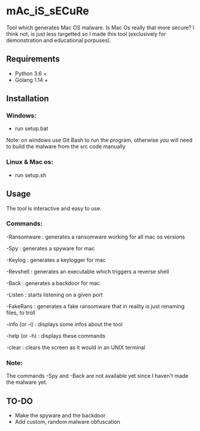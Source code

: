 # mAc_iS_sECuRe
Tool which generates Mac OS malware.
Is Mac Os really that more secure? I think not, is just less targetted so I made this tool (exclusively for demonstration and educational porpuses).

## Requirements
- Python 3.6 +
- Golang 1.14 +

## Installation
### Windows:
  - run setup.bat
  
  Note: on windows use Git Bash to run the program, otherwise you will need to build the malware from the src code manually
### Linux & Mac os:
  - run setup.sh

## Usage
The tool is interactive and easy to use.
### Commands:
  -Ransomware : generates a ransomware working for all mac os versions
  
  -Spy : generates a spyware for mac
  
  -Keylog : generates a keylogger for mac
  
  -Revshell : generates an executable which triggers a reverse shell
  
  -Back : generates a backdoor for mac
  
  -Listen : starts listening on a given port
  
  -FakeRans : generates a fake ransomware that in reality is just renaming files, to troll
  
  -info (or -i) : displays some infos about the tool
  
  -help (or -h) : displays these commands
  
  -clear : clears the screen as it would in an UNIX terminal

### Note:
The commands -Spy and -Back are not available yet since I haven't made the malware yet.

## TO-DO
- Make the spyware and the backdoor
- Add custom, random malware obfuscation
